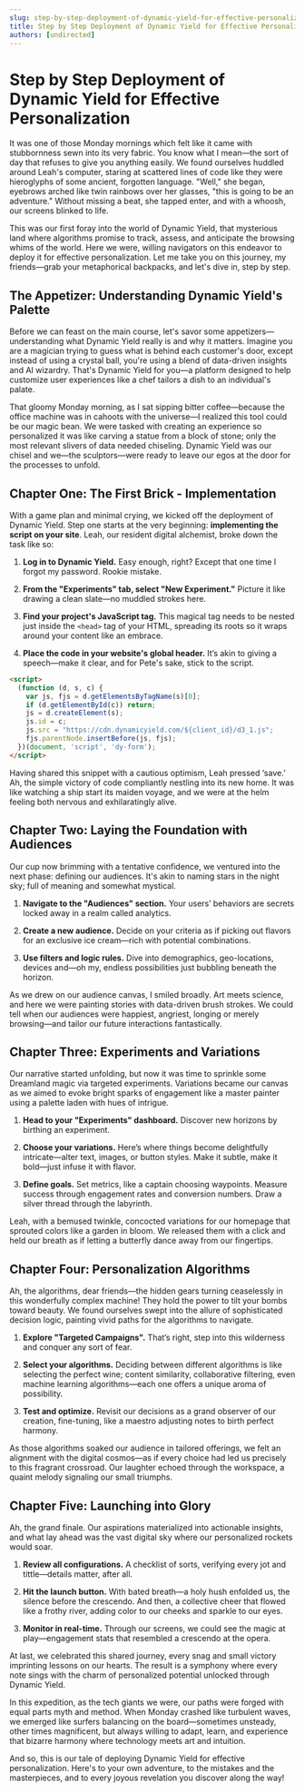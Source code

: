 ```yaml
---
slug: step-by-step-deployment-of-dynamic-yield-for-effective-personalization
title: Step by Step Deployment of Dynamic Yield for Effective Personalization
authors: [undirected]
---
```



# Step by Step Deployment of Dynamic Yield for Effective Personalization

It was one of those Monday mornings which felt like it came with stubbornness sewn into its very fabric. You know what I mean—the sort of day that refuses to give you anything easily. We found ourselves huddled around Leah's computer, staring at scattered lines of code like they were hieroglyphs of some ancient, forgotten language. "Well," she began, eyebrows arched like twin rainbows over her glasses, "this is going to be an adventure." Without missing a beat, she tapped enter, and with a whoosh, our screens blinked to life.

This was our first foray into the world of Dynamic Yield, that mysterious land where algorithms promise to track, assess, and anticipate the browsing whims of the world. Here we were, willing navigators on this endeavor to deploy it for effective personalization. Let me take you on this journey, my friends—grab your metaphorical backpacks, and let's dive in, step by step. 

## The Appetizer: Understanding Dynamic Yield's Palette

Before we can feast on the main course, let's savor some appetizers—understanding what Dynamic Yield really is and why it matters. Imagine you are a magician trying to guess what is behind each customer's door, except instead of using a crystal ball, you're using a blend of data-driven insights and AI wizardry. That's Dynamic Yield for you—a platform designed to help customize user experiences like a chef tailors a dish to an individual's palate.

That gloomy Monday morning, as I sat sipping bitter coffee—because the office machine was in cahoots with the universe—I realized this tool could be our magic bean. We were tasked with creating an experience so personalized it was like carving a statue from a block of stone; only the most relevant slivers of data needed chiseling. Dynamic Yield was our chisel and we—the sculptors—were ready to leave our egos at the door for the processes to unfold.

## Chapter One: The First Brick - Implementation

With a game plan and minimal crying, we kicked off the deployment of Dynamic Yield. Step one starts at the very beginning: **implementing the script on your site**. Leah, our resident digital alchemist, broke down the task like so:

1. **Log in to Dynamic Yield.** Easy enough, right? Except that one time I forgot my password. Rookie mistake.

2. **From the "Experiments" tab, select "New Experiment."** Picture it like drawing a clean slate—no muddled strokes here.

3. **Find your project's JavaScript tag.** This magical tag needs to be nested just inside the `<head>` tag of your HTML, spreading its roots so it wraps around your content like an embrace.

4. **Place the code in your website's global header.** It’s akin to giving a speech—make it clear, and for Pete's sake, stick to the script.

```html
<script>
  (function (d, s, c) {
    var js, fjs = d.getElementsByTagName(s)[0];
    if (d.getElementById(c)) return;
    js = d.createElement(s);
    js.id = c;
    js.src = "https://cdn.dynamicyield.com/${client_id}/d3_1.js";
    fjs.parentNode.insertBefore(js, fjs);
  })(document, 'script', 'dy-form');
</script>
```

Having shared this snippet with a cautious optimism, Leah pressed ‘save.’ Ah, the simple victory of code compliantly nestling into its new home. It was like watching a ship start its maiden voyage, and we were at the helm feeling both nervous and exhilaratingly alive.

## Chapter Two: Laying the Foundation with Audiences

Our cup now brimming with a tentative confidence, we ventured into the next phase: defining our audiences. It's akin to naming stars in the night sky; full of meaning and somewhat mystical.

1. **Navigate to the "Audiences" section.** Your users’ behaviors are secrets locked away in a realm called analytics.

2. **Create a new audience.** Decide on your criteria as if picking out flavors for an exclusive ice cream—rich with potential combinations.

3. **Use filters and logic rules.** Dive into demographics, geo-locations, devices and—oh my, endless possibilities just bubbling beneath the horizon.

As we drew on our audience canvas, I smiled broadly. Art meets science, and here we were painting stories with data-driven brush strokes. We could tell when our audiences were happiest, angriest, longing or merely browsing—and tailor our future interactions fantastically.

## Chapter Three: Experiments and Variations

Our narrative started unfolding, but now it was time to sprinkle some Dreamland magic via targeted experiments. Variations became our canvas as we aimed to evoke bright sparks of engagement like a master painter using a palette laden with hues of intrigue.

1. **Head to your "Experiments" dashboard.** Discover new horizons by birthing an experiment.

2. **Choose your variations.** Here’s where things become delightfully intricate—alter text, images, or button styles. Make it subtle, make it bold—just infuse it with flavor.

3. **Define goals.** Set metrics, like a captain choosing waypoints. Measure success through engagement rates and conversion numbers. Draw a silver thread through the labyrinth.

Leah, with a bemused twinkle, concocted variations for our homepage that sprouted colors like a garden in bloom. We released them with a click and held our breath as if letting a butterfly dance away from our fingertips.

## Chapter Four: Personalization Algorithms

Ah, the algorithms, dear friends—the hidden gears turning ceaselessly in this wonderfully complex machine! They hold the power to tilt your bombs toward beauty. We found ourselves swept into the allure of sophisticated decision logic, painting vivid paths for the algorithms to navigate.

1. **Explore "Targeted Campaigns".** That’s right, step into this wilderness and conquer any sort of fear.

2. **Select your algorithms.** Deciding between different algorithms is like selecting the perfect wine; content similarity, collaborative filtering, even machine learning algorithms—each one offers a unique aroma of possibility.

3. **Test and optimize.** Revisit our decisions as a grand observer of our creation, fine-tuning, like a maestro adjusting notes to birth perfect harmony.

As those algorithms soaked our audience in tailored offerings, we felt an alignment with the digital cosmos—as if every choice had led us precisely to this fragrant crossroad. Our laughter echoed through the workspace, a quaint melody signaling our small triumphs.

## Chapter Five: Launching into Glory

Ah, the grand finale. Our aspirations materialized into actionable insights, and what lay ahead was the vast digital sky where our personalized rockets would soar. 

1. **Review all configurations.** A checklist of sorts, verifying every jot and tittle—details matter, after all.

2. **Hit the launch button.** With bated breath—a holy hush enfolded us, the silence before the crescendo. And then, a collective cheer that flowed like a frothy river, adding color to our cheeks and sparkle to our eyes.

3. **Monitor in real-time.** Through our screens, we could see the magic at play—engagement stats that resembled a crescendo at the opera.

At last, we celebrated this shared journey, every snag and small victory imprinting lessons on our hearts. The result is a symphony where every note sings with the charm of personalized potential unlocked through Dynamic Yield.

In this expedition, as the tech giants we were, our paths were forged with equal parts myth and method. When Monday crashed like turbulent waves, we emerged like surfers balancing on the board—sometimes unsteady, other times magnificent, but always willing to adapt, learn, and experience that bizarre harmony where technology meets art and intuition.

And so, this is our tale of deploying Dynamic Yield for effective personalization. Here's to your own adventure, to the mistakes and the masterpieces, and to every joyous revelation you discover along the way!
